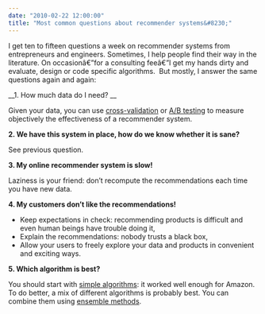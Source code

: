 ```yaml
---
date: "2010-02-22 12:00:00"
title: "Most common questions about recommender systems&#8230;"
---
```




I get ten to fifteen questions a week on recommender systems from entrepreneurs and engineers. Sometimes, I help people find their way in the literature. On occasionâ€”for a consulting feeâ€”I get my hands dirty and evaluate, design or code specific algorithms.  But mostly, I answer the same questions again and again:

__1. How much data do I need? __

Given your data, you can use [cross-validation](https://en.wikipedia.org/wiki/Cross-validation_(statistics)) or [A/B testing](https://en.wikipedia.org/wiki/A/B_testing) to measure objectively the effectiveness of a recommender system.

__2. We have this system in place, how do we know whether it is sane?__

See previous question.

__3. My online recommender system is slow!__

Laziness is your friend: don&rsquo;t recompute the recommendations each time you have new data.

__4. My customers don&rsquo;t like the recommendations!__

- Keep expectations in check: recommending products is difficult and even human beings have trouble doing it,
- Explain the recommendations: nobody trusts a black box,
- Allow your users to freely explore your data and products in convenient and exciting ways.


__5. Which algorithm is best?__

You should start with [simple algorithms](https://en.wikipedia.org/wiki/Slope_One): it worked well enough for Amazon. To do better, a mix of different algorithms is probably best. You can combine them using [ensemble methods](https://en.wikipedia.org/wiki/Ensemble_learning).

